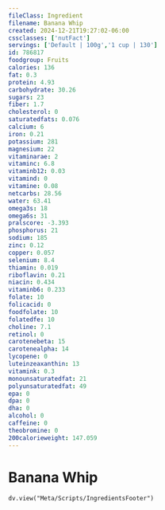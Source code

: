 ```yaml
---
fileClass: Ingredient
filename: Banana Whip
created: 2024-12-21T19:27:02-06:00
cssclasses: ['nutFact']
servings: ['Default | 100g','1 cup | 130']
id: 786817
foodgroup: Fruits
calories: 136
fat: 0.3
protein: 4.93
carbohydrate: 30.26
sugars: 23
fiber: 1.7
cholesterol: 0
saturatedfats: 0.076
calcium: 6
iron: 0.21
potassium: 281
magnesium: 22
vitaminarae: 2
vitaminc: 6.8
vitaminb12: 0.03
vitamind: 0
vitamine: 0.08
netcarbs: 28.56
water: 63.41
omega3s: 18
omega6s: 31
pralscore: -3.393
phosphorus: 21
sodium: 185
zinc: 0.12
copper: 0.057
selenium: 8.4
thiamin: 0.019
riboflavin: 0.21
niacin: 0.434
vitaminb6: 0.233
folate: 10
folicacid: 0
foodfolate: 10
folatedfe: 10
choline: 7.1
retinol: 0
carotenebeta: 15
carotenealpha: 14
lycopene: 0
luteinzeaxanthin: 13
vitamink: 0.3
monounsaturatedfat: 21
polyunsaturatedfat: 49
epa: 0
dpa: 0
dha: 0
alcohol: 0
caffeine: 0
theobromine: 0
200calorieweight: 147.059
---
```


# Banana Whip

```dataviewjs
dv.view("Meta/Scripts/IngredientsFooter")
```